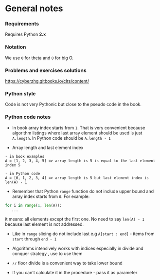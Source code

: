 # General notes

### Requirements

Requires Python **2.x**

### Notation

We use ```0``` for theta and ```O``` for big O.

### Problems and exercises solutions

https://cyberzhg.gitbooks.io/clrs/content/

### Python style

Code is not very Pythonic but close to the pseudo code in the book.

### Python code notes

- In book array index starts from ```1```. That is very convenient because algorithm
  listings where last array element should be used is just ```A.length```. In Python code
  should be ```A.length - 1```

- Array length and last element index

```
- in book examples
A = [1, 2, 3, 4, 5] => array length is 5 is equal to the last element index 5

- in Python code
A = [0, 1, 2, 3, 4] => array length is 5 but last element index is len(A) - 1
```

- Remember that Python ```range``` function do not include upper bound and array index
  starts from ```0```. For example:

```python
for i in range(1, len(A)):
   ...
```
  it means: all elements except the first one. No need to say ```len(A) - 1``` because last
  element is not addressed.

- Like in ```range``` slicing do not include last e.g ```A[start : end]``` - items from ```start```
  through ```end - 1```

- Algorithms intensively works with indices especially in divide and conquer strategy , use to use them

- ```//``` floor divide is a convenient way to take lower bound

- If you can't calculate it in the procedure - pass it as parameter
